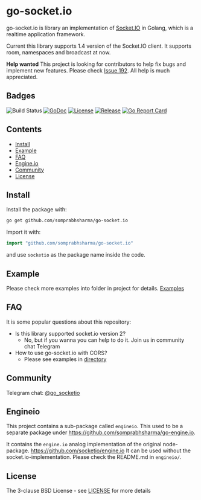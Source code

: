 # go-socket.io

go-socket.io is library an implementation of [Socket.IO](http://socket.io) in Golang, which is a realtime application framework.

Current this library supports 1.4 version of the Socket.IO client. It supports room, namespaces and broadcast at now.

**Help wanted** This project is looking for contributors to help fix bugs and implement new features. Please check [Issue 192](https://github.com/somprabhsharma/go-socket.io/issues/192). All help is much appreciated.

## Badges

![Build Status](https://github.com/somprabhsharma/go-socket.io/workflows/CI/badge.svg)
[![GoDoc](http://godoc.org/github.com/somprabhsharma/go-socket.io?status.svg)](http://godoc.org/github.com/somprabhsharma/go-socket.io)
[![License](https://img.shields.io/github/license/golangci/golangci-lint)](/LICENSE)
[![Release](https://img.shields.io/github/release/googollee/go-socket.io.svg)](https://github.com/somprabhsharma/go-socket.io/releases/latest)
[![Go Report Card](https://goreportcard.com/badge/github.com/somprabhsharma/go-socket.io)](https://goreportcard.com/report/github.com/somprabhsharma/go-socket.io)

## Contents

- [Install](#install)
- [Example](#example)
- [FAQ](#faq)
- [Engine.io](#engineio)
- [Community](#community)
- [License](#license)

## Install

Install the package with:

```bash
go get github.com/somprabhsharma/go-socket.io
```

Import it with:

```go
import "github.com/somprabhsharma/go-socket.io"
```

and use `socketio` as the package name inside the code.

## Example

Please check more examples into folder in project for details. [Examples](https://github.com/somprabhsharma/go-socket.io/tree/master/_examples)

## FAQ

It is some popular questions about this repository: 

- Is this library supported socket.io version 2?
    - No, but if you wanna you can help to do it. Join us in community chat Telegram   
- How to use go-socket.io with CORS?
    - Please see examples in [directory](https://github.com/somprabhsharma/go-socket.io/tree/master/_examples)

## Community

Telegram chat: [@go_socketio](https://t.me/go_socketio)

## Engineio

This project contains a sub-package called `engineio`. This used to be a separate package under https://github.com/somprabhsharma/go-engine.io.

It contains the `engine.io` analog implementation of the original node-package. https://github.com/socketio/engine.io It can be used without the socket.io-implementation. Please check the README.md in `engineio/`.

## License

The 3-clause BSD License  - see [LICENSE](https://opensource.org/licenses/BSD-3-Clause) for more details
